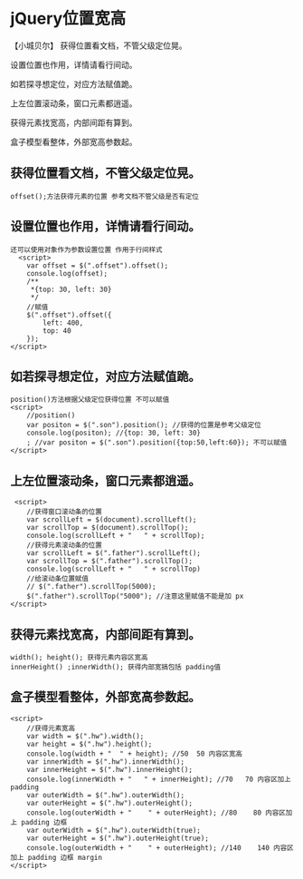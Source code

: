 # jQuery位置宽高
【小城贝尔】
获得位置看文档，不管父级定位晃。

设置位置也作用，详情请看行间动。

如若探寻想定位，对应方法赋值跪。

上左位置滚动条，窗口元素都逍遥。

获得元素找宽高，内部间距有算到。

盒子模型看整体，外部宽高参数起。

## 获得位置看文档，不管父级定位晃。
    offset();方法获得元素的位置 参考文档不管父级是否有定位
## 设置位置也作用，详情请看行间动。
    还可以使用对象作为参数设置位置 作用于行间样式
      <script>
        var offset = $(".offset").offset();
        console.log(offset);
        /**
         *{top: 30, left: 30}
         */
        //赋值
        $(".offset").offset({
            left: 400,
            top: 40
        });
    </script>
## 如若探寻想定位，对应方法赋值跪。
    position()方法根据父级定位获得位置 不可以赋值
    <script>
        //position()
        var positon = $(".son").position(); //获得的位置是参考父级定位
        console.log(positon); //{top: 30, left: 30}
        ; //var positon = $(".son").position({top:50,left:60}); 不可以赋值
    </script>
## 上左位置滚动条，窗口元素都逍遥。
     <script>
        //获得窗口滚动条的位置
        var scrollLeft = $(document).scrollLeft();
        var scrollTop = $(document).scrollTop();
        console.log(scrollLeft + "   " + scrollTop);
        //获得元素滚动条的位置
        var scrollLeft = $(".father").scrollLeft();
        var scrollTop = $(".father").scrollTop();
        console.log(scrollLeft + "   " + scrollTop)
        //给滚动条位置赋值
        // $(".father").scrollTop(5000);
        $(".father").scrollTop("5000"); //注意这里赋值不能是加 px
    </script>
## 获得元素找宽高，内部间距有算到。
    width(); height(); 获得元素内容区宽高
    innerHeight() ;innerWidth(); 获得内部宽搞包括 padding值
## 盒子模型看整体，外部宽高参数起。
    <script>
        //获得元素宽高
        var width = $(".hw").width();
        var height = $(".hw").height();
        console.log(width + "  " + height); //50  50 内容区宽高
        var innerWidth = $(".hw").innerWidth();
        var innerHeight = $(".hw").innerHeight();
        console.log(innerWidth + "   " + innerHeight); //70   70 内容区加上 padding
        var outerWidth = $(".hw").outerWidth();
        var outerHeight = $(".hw").outerHeight();
        console.log(outerWidth + "    " + outerHeight); //80    80 内容区加上 padding 边框
        var outerWidth = $(".hw").outerWidth(true);
        var outerHeight = $(".hw").outerHeight(true);
        console.log(outerWidth + "    " + outerHeight); //140    140 内容区加上 padding 边框 margin
    </script>